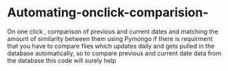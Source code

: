 # Automating-onclick-comparision-
On one click ,  comparison of  previous and current dates and matching the amount of similarity between them using Pymongo
if there is requirment that you have to compare files which updates daily and gets pulled in the database automatically, so to compare previous 
and current date data from the database 
this code will surely help

